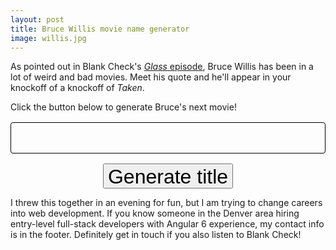 ```yaml
---
layout: post
title: Bruce Willis movie name generator
image: willis.jpg
---
```


As pointed out in Blank Check's [*Glass* episode](1), Bruce Willis has been in a lot of weird and bad movies. Meet his quote and he'll appear in your knockoff of a knockoff of *Taken*.

<!--break-->

Click the button below to generate Bruce's next movie!

<div id="willis-title-box"></div>

<button id="willis-button">Generate title</button>

I threw this together in an evening for fun, but I am trying to change careers into web development. If you know someone in the Denver area hiring entry-level full-stack developers with Angular 6 experience, my contact info is in the footer. Definitely get in touch if you also listen to Blank Check!
<script src="/static/js/willis.js"></script>
<style>
#willis-title-box {
  margin: 1rem auto;
  min-height: 3rem;
  height: auto;
  border: 1px solid black;
  border-radius: 0.25rem;
  font-size: 2.5rem;
  color: #871010;
  text-align: center;
}
#willis-button {
  display: block;
  margin: 0 auto;
  height: 2.5rem;
  font-size: 2rem;
}
</style>

[1]: https://soundcloud.com/griffin-and-david-present/glass
